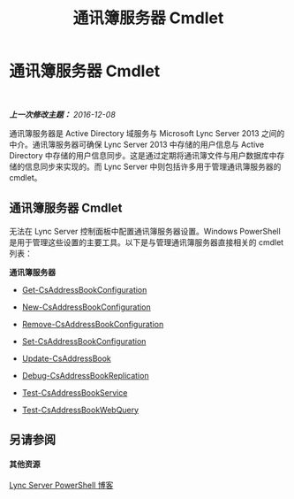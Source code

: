 ﻿---
title: 通讯簿服务器 Cmdlet
TOCTitle: 通讯簿服务器 Cmdlet
ms:assetid: 33da45da-3c57-4d04-9679-f0e5a0cfd37e
ms:mtpsurl: https://technet.microsoft.com/zh-cn/library/Gg415643(v=OCS.15)
ms:contentKeyID: 49312447
ms.date: 12/10/2016
mtps_version: v=OCS.15
ms.translationtype: HT
---

# 通讯簿服务器 Cmdlet

 

_**上一次修改主题：** 2016-12-08_

通讯簿服务器是 Active Directory 域服务与 Microsoft Lync Server 2013 之间的中介。通讯簿服务器可确保 Lync Server 2013 中存储的用户信息与 Active Directory 中存储的用户信息同步。这是通过定期将通讯簿文件与用户数据库中存储的信息同步来实现的。而 Lync Server 中则包括许多用于管理通讯簿服务器的 cmdlet。

## 通讯簿服务器 Cmdlet

无法在 Lync Server 控制面板中配置通讯簿服务器设置。Windows PowerShell 是用于管理这些设置的主要工具。以下是与管理通讯簿服务器直接相关的 cmdlet 列表：

**通讯簿服务器**

  -   
    [Get-CsAddressBookConfiguration](get-csaddressbookconfiguration.md)

  -   
    [New-CsAddressBookConfiguration](new-csaddressbookconfiguration.md)

  -   
    [Remove-CsAddressBookConfiguration](remove-csaddressbookconfiguration.md)

  -   
    [Set-CsAddressBookConfiguration](set-csaddressbookconfiguration.md)

<!-- end list -->

  -   
    [Update-CsAddressBook](update-csaddressbook.md)

  -   
    [Debug-CsAddressBookReplication](debug-csaddressbookreplication.md)

<!-- end list -->

  -   
    [Test-CsAddressBookService](test-csaddressbookservice.md)

  -   
    [Test-CsAddressBookWebQuery](test-csaddressbookwebquery.md)

## 另请参阅

#### 其他资源

[Lync Server PowerShell 博客](http://go.microsoft.com/fwlink/?linkid=203150%26clcid=0x804)


